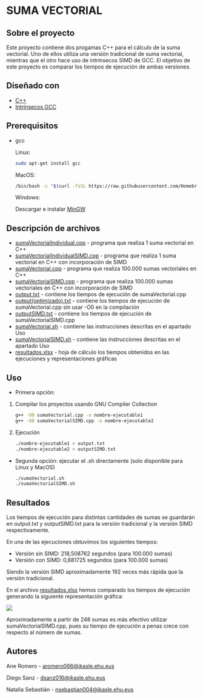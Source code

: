 
# SUMA VECTORIAL

## Sobre el proyecto

Este proyecto contiene dos progamas C++ para el cálculo de la suma vectorial.  Uno de ellos utiliza una versión tradicional de suma vectorial, mientras que el otro hace uso de intrínsecos SIMD de GCC. El objetivo de este proyecto es comparar los tiempos de ejecución de ambas versiones.



## Diseñado con 
* [C++](https://www.cplusplus.com/)
* [Intrínsecos GCC](https://gcc.gnu.org/onlinedocs/gcc/Vector-Extensions.html)


## Prerequisitos

* gcc

	Linux:
  ```sh
  sudo apt-get install gcc
  ```
	MacOS:
  ```sh
  /bin/bash -c "$(curl -fsSL https://raw.githubusercontent.com/Homebrew/install/HEAD/install.sh)"
  ```
	Windows:

	Descargar e instalar [MinGW](https://sourceforge.net/projects/mingw/)

## Descripción de archivos

* [sumaVectorialIndividual.cpp](sumaVectorialIndividual.cpp) - programa que realiza 1 suma vectorial en C++
* [sumaVectorialIndividualSIMD.cpp](sumaVectorialIndividualSIMD.cpp) - programa que realiza 1 suma vectorial en C++ con incorporación de SIMD
* [sumaVectorial.cpp](sumaVectorial.cpp) - programa que realiza 100.000 sumas vectoriales en C++
* [sumaVectorialSIMD.cpp](sumaVectorialSIMD.cpp) - programa que realiza 100.000 sumas vectoriales en C++ con incorporación de SIMD
* [output.txt](output.txt) - contiene los tiempos de ejecución de sumaVectorial.cpp
* [output(optimizado).txt](output(optimizado).txt) - contiene los tiempos de ejecución de sumaVectorial.cpp sin usar -O0 en la compilación
* [outputSIMD.txt](outputSIMD.txt) - contiene los tiempos de ejecución de sumaVectorialSIMD.cpp
* [sumaVectorial.sh](sumaVectorial.sh) - contiene las instrucciones descritas en el apartado Uso
* [sumaVectorialSIMD.sh](sumaVectorialSIMD.sh) - contiene las instrucciones descritas en el apartado Uso
* [resultados.xlsx](resultados.xlsx) - hoja de cálculo los tiempos obtenidos en las ejecuciones y representaciones gráficas

## Uso
* Primera opción:
1. Compilar los proyectos usando GNU Compiler Collection
	 ```sh
  	g++ -O0 sumaVectorial.cpp -o nombre-ejecutable1
	g++ -O0 sumaVectorialSIMD.cpp -o nombre-ejecutable2
 	 ```
	
2. Ejecución
   ```sh
   ./nombre-ejecutable1 > output.txt
   ./nombre-ejecutable2 > outputSIMD.txt
   ```
* Segunda opción: ejecutar el .sh directamente (solo disponible para Linux y MacOS)
     ```sh
   ./sumaVectorial.sh
   ./sumaVectorialSIMD.sh
    ```



## Resultados

Los tiempos de ejecución para distintas cantidades de sumas se guardarán en output.txt y outputSIMD.txt para la versión tradicional y la versión SIMD respectivamente. 

En una de las ejecuciones obtuvimos los siguientes tiempos:
* Versión sin SIMD: 218,508762  segundos (para 100.000 sumas)
* Versión con SIMD: 0,881725 segundos (para 100.000 sumas)

Siendo la versión SIMD aproximadamente 192 veces más rápida que la versión tradicional.

En el archivo [resultados.xlsx](resultados.xlsx) hemos comparado los tiempos de ejecución generando la siguiente representación gráfica:

![](https://www.linkpicture.com/q/grafica_1.jpg)

Aproximadamente a partir de 248 sumas es más efectivo utilizar sumaVectorialSIMD.cpp, pues su tiempo de ejecución a penas crece con respecto al número de sumas. 

## Autores

Ane Romero  - aromero066@ikasle.ehu.eus

Diego Sanz - dsanz016@ikasle.ehu.eus

Natalia Sebastián  - nsebastian004@ikasle.ehu.eus




